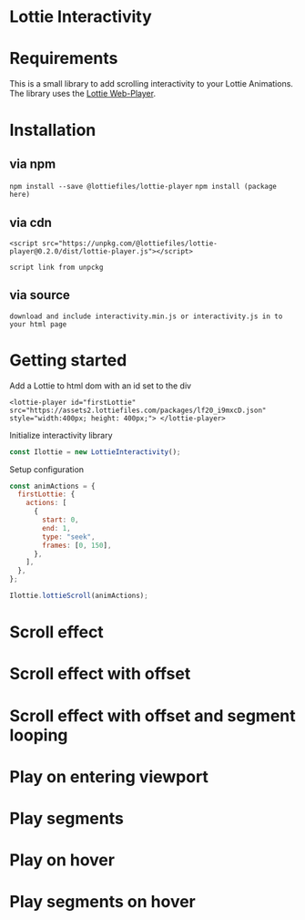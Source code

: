 # Lottie Interactivity

# Requirements

This is a small library to add scrolling interactivity to your Lottie Animations.
The library uses the [Lottie Web-Player](https://www.lottiefiles.com/web-player).

# Installation

## via npm

`npm install --save @lottiefiles/lottie-player`
`npm install (package here)`

## via cdn

`<script src="https://unpkg.com/@lottiefiles/lottie-player@0.2.0/dist/lottie-player.js"></script>`

`script link from unpckg`

## via source

`download and include interactivity.min.js or interactivity.js in to your html page`

# Getting started

Add a Lottie to html dom with an id set to the div

```
<lottie-player id="firstLottie" src="https://assets2.lottiefiles.com/packages/lf20_i9mxcD.json" style="width:400px; height: 400px;"> </lottie-player>
```

Initialize interactivity library

```javascript
const Ilottie = new LottieInteractivity();
```

Setup configuration

```javascript
const animActions = {
  firstLottie: {
    actions: [
      {
        start: 0,
        end: 1,
        type: "seek",
        frames: [0, 150],
      },
    ],
  },
};
```

```javascript
Ilottie.lottieScroll(animActions);
```

# Scroll effect

# Scroll effect with offset

# Scroll effect with offset and segment looping

# Play on entering viewport

# Play segments

# Play on hover

# Play segments on hover
